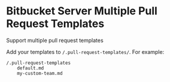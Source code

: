# Bitbucket Server Multiple Pull Request Templates

Support multiple pull request templates

Add your templates to `/.pull-request-templates/`. For example:

```
/.pull-request-templates
    default.md
    my-custom-team.md
```
